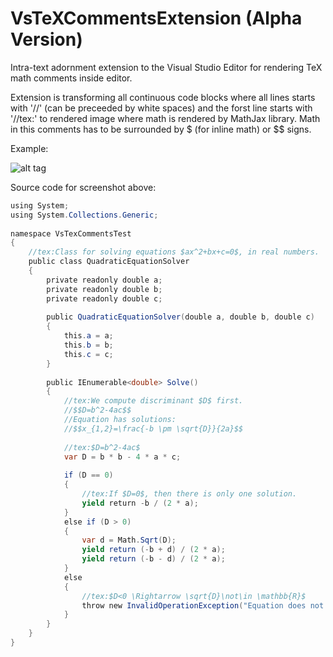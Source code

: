 # VsTeXCommentsExtension (Alpha Version)

Intra-text adornment extension to the Visual Studio Editor for rendering TeX math comments inside editor.

Extension is transforming all continuous code blocks where all lines starts with '//' (can be preceeded by white spaces) and the forst line starts with '//tex:' to rendered image where math is rendered by MathJax library. Math in this comments has to be surrounded by $ (for inline math) or $$ signs.

Example:

![alt tag](https://github.com/kindermannhubert/VsTeXCommentsExtension/blob/master/Screenshot1.png)

Source code for screenshot above:
```C#
using System;
using System.Collections.Generic;
 
namespace VsTexCommentsTest
{
    //tex:Class for solving equations $ax^2+bx+c=0$, in real numbers.
    public class QuadraticEquationSolver
    {
        private readonly double a;
        private readonly double b;
        private readonly double c;
 
        public QuadraticEquationSolver(double a, double b, double c)
        {
            this.a = a;
            this.b = b;
            this.c = c;
        }
 
        public IEnumerable<double> Solve()
        {
            //tex:We compute discriminant $D$ first.
            //$$D=b^2-4ac$$
            //Equation has solutions:
            //$$x_{1,2}=\frac{-b \pm \sqrt{D}}{2a}$$
 
            //tex:$D=b^2-4ac$
            var D = b * b - 4 * a * c;
 
            if (D == 0)
            {
                //tex:If $D=0$, then there is only one solution.
                yield return -b / (2 * a);
            }
            else if (D > 0)
            {
                var d = Math.Sqrt(D);
                yield return (-b + d) / (2 * a);
                yield return (-b - d) / (2 * a);
            }
            else
            {
                //tex:$D<0 \Rightarrow \sqrt{D}\not\in \mathbb{R}$
                throw new InvalidOperationException("Equation does not have any solution in real numbers.");
            }
        }
    }
}

```
